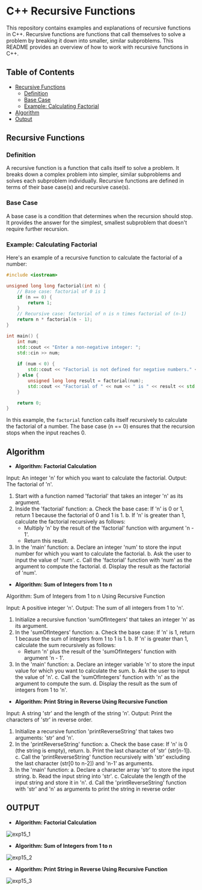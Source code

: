 # C++ Recursive Functions

This repository contains examples and explanations of recursive functions in C++. Recursive functions are functions that call themselves to solve a problem by breaking it down into smaller, similar subproblems. This README provides an overview of how to work with recursive functions in C++.

## Table of Contents
- [Recursive Functions](#recursive-functions)
  - [Definition](#definition)
  - [Base Case](#base-case)
  - [Example: Calculating Factorial](#example-calculating-factorial)
- [Algorithm](#algorithm)
- [Output](#output)

## Recursive Functions

### Definition

A recursive function is a function that calls itself to solve a problem. It breaks down a complex problem into simpler, similar subproblems and solves each subproblem individually. Recursive functions are defined in terms of their base case(s) and recursive case(s).

### Base Case

A base case is a condition that determines when the recursion should stop. It provides the answer for the simplest, smallest subproblem that doesn't require further recursion.

### Example: Calculating Factorial

Here's an example of a recursive function to calculate the factorial of a number:

```cpp
#include <iostream>

unsigned long long factorial(int n) {
    // Base case: factorial of 0 is 1
    if (n == 0) {
        return 1;
    }
    // Recursive case: factorial of n is n times factorial of (n-1)
    return n * factorial(n - 1);
}

int main() {
    int num;
    std::cout << "Enter a non-negative integer: ";
    std::cin >> num;
    
    if (num < 0) {
        std::cout << "Factorial is not defined for negative numbers." << std::endl;
    } else {
        unsigned long long result = factorial(num);
        std::cout << "Factorial of " << num << " is " << result << std::endl;
    }

    return 0;
}
```

In this example, the `factorial` function calls itself recursively to calculate the factorial of a number. The base case (n == 0) ensures that the recursion stops when the input reaches 0.

## Algorithm
- **Algorithm: Factorial Calculation**

Input: An integer 'n' for which you want to calculate the factorial.
Output: The factorial of 'n'.

1. Start with a function named 'factorial' that takes an integer 'n' as its argument.
2. Inside the 'factorial' function:
   a. Check the base case: If 'n' is 0 or 1, return 1 because the factorial of 0 and 1 is 1.
   b. If 'n' is greater than 1, calculate the factorial recursively as follows:
      - Multiply 'n' by the result of the 'factorial' function with argument 'n - 1'.
      - Return this result.
3. In the 'main' function:
   a. Declare an integer 'num' to store the input number for which you want to calculate the factorial.
   b. Ask the user to input the value of 'num'.
   c. Call the 'factorial' function with 'num' as the argument to compute the factorial.
   d. Display the result as the factorial of 'num'.

- **Algorithm: Sum of Integers from 1 to n**

Algorithm: Sum of Integers from 1 to n Using Recursive Function

Input: A positive integer 'n'.
Output: The sum of all integers from 1 to 'n'.

1. Initialize a recursive function 'sumOfIntegers' that takes an integer 'n' as its argument.
2. In the 'sumOfIntegers' function:
   a. Check the base case: If 'n' is 1, return 1 because the sum of integers from 1 to 1 is 1.
   b. If 'n' is greater than 1, calculate the sum recursively as follows:
      - Return 'n' plus the result of the 'sumOfIntegers' function with argument 'n - 1'.
3. In the 'main' function:
   a. Declare an integer variable 'n' to store the input value for which you want to calculate the sum.
   b. Ask the user to input the value of 'n'.
   c. Call the 'sumOfIntegers' function with 'n' as the argument to compute the sum.
   d. Display the result as the sum of integers from 1 to 'n'.

- **Algorithm: Print String in Reverse Using Recursive Function**
  
Input: A string 'str' and the length of the string 'n'.
Output: Print the characters of 'str' in reverse order.

1. Initialize a recursive function 'printReverseString' that takes two arguments: 'str' and 'n'.
2. In the 'printReverseString' function:
   a. Check the base case: If 'n' is 0 (the string is empty), return.
   b. Print the last character of 'str' (str[n-1]).
   c. Call the 'printReverseString' function recursively with 'str' excluding the last character (str[0 to n-2]) and 'n-1' as arguments.
3. In the 'main' function:
   a. Declare a character array 'str' to store the input string.
   b. Read the input string into 'str'.
   c. Calculate the length of the input string and store it in 'n'.
   d. Call the 'printReverseString' function with 'str' and 'n' as arguments to print the string in reverse order

## **OUTPUT**

  - **Algorithm: Factorial Calculation**

![exp15_1](https://github.com/Purvansha022609/Recursion-/assets/139473344/051f0bbb-938b-4038-b85d-2d264020c2e8)

- **Algorithm: Sum of Integers from 1 to n**

![exp15_2](https://github.com/Purvansha022609/Recursion-/assets/139473344/7fd507b2-21ee-4a33-9b74-9d67673acfad)

- **Algorithm: Print String in Reverse Using Recursive Function**

![exp15_3](https://github.com/Purvansha022609/Recursion-/assets/139473344/67ff5fcf-01f6-413e-99b3-e822813bb2dc)
